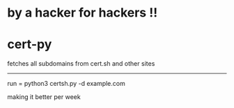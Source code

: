 # by a hacker for hackers !!
# cert-py
fetches all subdomains from cert.sh and other sites
___________________________________
run = python3 certsh.py -d example.com

making it better per week
